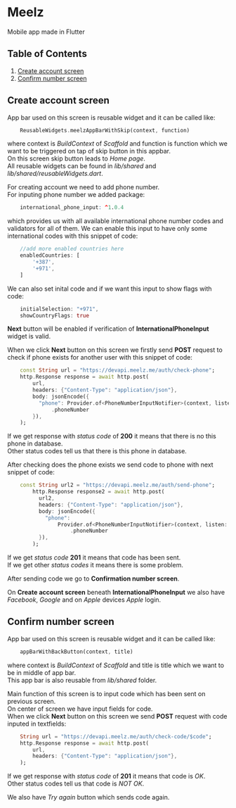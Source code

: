# Meelz

Mobile app made in Flutter

## Table of Contents

1. [Create account screen](#create-account-screen)
2. [Confirm number screen](#confirm-number-screen)

## Create account screen

App bar used on this screen is reusable widget and it can be called like:
```dart
    ReusableWidgets.meelzAppBarWithSkip(context, function)
```  
where context is _BuildContext_ of _Scaffold_ and function is function which we want to be triggered on tap of skip button in this appbar.\
On this screen skip button leads to _Home page_.\
All reusable widgets can be found in _lib/shared_ and _lib/shared/reusableWidgets.dart_.

For creating account we need to add phone number.\
For inputing phone number we added package:
```r
    international_phone_input: ^1.0.4
```
which provides us with all available international phone number codes and validators for all of them.
We can enable this input to have only some international codes with this snippet of code:
```dart
    //add more enabled countries here
    enabledCountries: [
        '+387',
        '+971',
    ]
```  

We can also set inital code and if we want this input to show flags with code:
```dart
    initialSelection: "+971",
    showCountryFlags: true
```

__Next__ button will be enabled if verification of __InternationalPhoneInput__ widget is valid.

When we click __Next__ button on this screen we firstly send __POST__ request to check if phone exists for another user with this snippet of code:
```dart
    const String url = "https://devapi.meelz.me/auth/check-phone";
    http.Response response = await http.post(
        url,
        headers: {"Content-Type": "application/json"},
        body: jsonEncode({
          "phone": Provider.of<PhoneNumberInputNotifier>(context, listen: false)
              .phoneNumber
        }),
    );
```
If we get response with _status code_ of __200__ it means that there is no this phone in database.\
Other status codes tell us that there is this phone in database.

After checking does the phone exists we send code to phone with next snippet of code:
```dart
    const String url2 = "https://devapi.meelz.me/auth/send-phone";
        http.Response response2 = await http.post(
          url2,
          headers: {"Content-Type": "application/json"},
          body: jsonEncode({
            "phone":
                Provider.of<PhoneNumberInputNotifier>(context, listen: false)
                    .phoneNumber
          }),
        );
```
If we get _status code_ __201__ it means that code has been sent.\
If we get other _status codes_ it means there is some problem.

After sending code we go to __Confirmation number screen__. 

On __Create account screen__ beneath __InternationalPhoneInput__ we also have _Facebook_, _Google_ and on _Apple_ devices _Apple_ login.

## Confirm number screen

App bar used on this screen is reusable widget and it can be called like:
```dart
    appBarWithBackButton(context, title)
```  
where context is _BuildContext_ of _Scaffold_ and title is title which we want to be in middle of app bar.\
This app bar is also reusable from _lib/shared_ folder.

Main function of this screen is to input code which has been sent on previous screen.\
On center of screen we have input fields for code.\
When we click __Next__ button on this screen we send __POST__ request with code inputed in textfields:
```dart
    String url = "https://devapi.meelz.me/auth/check-code/$code";
    http.Response response = await http.post(
        url,
        headers: {"Content-Type": "application/json"},
    );
```
If we get response with _status code_ of __201__ it means that code is _OK_.\
Other status codes tell us that code is _NOT OK_.

We also have _Try again_ button which sends code again.
